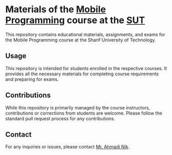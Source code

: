 # Materials of the [Mobile Programming](https://docs.ce.sharif.edu/course/40429) course at the [SUT](https://en.sharif.edu)

This repository contains educational materials, assignments, and exams for the Mobile Programming course at the Sharif University of Technology.

## Usage

This repository is intended for students enrolled in the respective courses. It provides all the necessary materials for completing course requirements and preparing for exams.

## Contributions

While this repository is primarily managed by the course instructors, contributions or corrections from students are welcome. Please follow the standard pull request process for any contributions.

## Contact

For any inquiries or issues, please contact [Mr. Ahmadi Nik](mailto:mehrdadahmadinik@gmail.com).